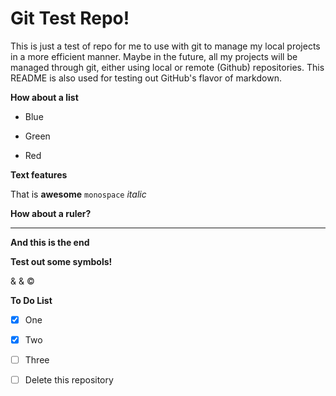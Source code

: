 # Git Test Repo!

This is just a test of repo for me to use with git to manage my local 
projects in a more efficient manner. Maybe in the future, all my projects
will be managed through git, either using local or remote (Github) 
repositories. This README is also used for testing out GitHub's flavor of
markdown.

**How about a list**

* Blue

* Green

* Red

**Text features**

That is __awesome__ `monospace` *italic* 

**How about a ruler?**

*** 

**And this is the end**

**Test out some symbols!**

&amp; &amp; &copy;

**To Do List**

- [x] One
- [x] Two
- [ ] Three
- [ ] Delete this repository

